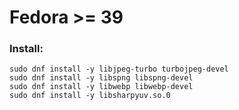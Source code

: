 # Fedora >= 39

### Install:

```shell
sudo dnf install -y libjpeg-turbo turbojpeg-devel
sudo dnf install -y libspng libspng-devel
sudo dnf install -y libwebp libwebp-devel
sudo dnf install -y libsharpyuv.so.0
```
